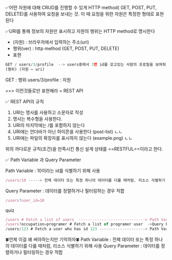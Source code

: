 ✅어떤 자원에 대해 CRUD를 진행할 수 있게 HTTP method( GET, POST, PUT, DELETE)를 사용하여 요청을 보내는 것. 이 때 요청을 위한 자원은 특정한 형태로 표현된다

✅URI를 통해 정보의 자원만 표시하고 자원의 행위는 HTTP method로 명시한다
- (자원) : 브라우저에서 입력하는 주소(uri)
- 행위(ver) :  http method (GET, POST, PUT, DELETE)
- 표현
```js
GET / users/3/profile  --> users중에서 3번 id를 갖고있는 사람의 프로필을 보여줘
(행위) (자원 = uri)
```
GET :  행위
users/3/profile : 자원

==> 이런것들로만 표현해라 = REST API

✅ REST API의 규칙

1. URI는 명사를 사용하고 소문자로 작성
2. 명사는 복수형을 사용한다.
3. URI의 마지막에는 /를 포함하지 않는다
4. URI에는 언더바가 아닌 하이픈을 사용한다 (post-list) ㄴㄴ
5. URI에는 파일의 확장자를 표시하지 않는다 (example.png) ㄴㄴ

위의 까다로운 규칙(조건)을 만족시킨 통신 설계 상태를 ==RESTFUL==이라고 한다.

✅ Path Variable 과 Query Parameter

Path Variable  : 10이라는 id를 식별하기 위해 사용
```js
/users/10 -----> 전체 데이터 또는 특정 하나의 데이터를 다룰 때처럼, 리소스 식별하기 위해 사용.
```

Query Parameter : 데이터를 정렬하거나 필터링하는 경우 적합
```js
/users?user_id=10 
```

quiz
```js
/users # Fetch a list of users  -----------------------------> Path Variable
/users?occupation=programer # Fetch a list of programer user  ->Query Parameter
/users/123 # Fetch a user who has id 123 --------------------> Path Variable
```

🍀언제 이걸 왜 써야하는지만 기억하자🍀
Path Variable  : 전체 데이터 또는 특정 하나의 데이터를 다룰 때처럼, 리소스 식별하기 위해 사용
Query Parameter : 데이터를 정렬하거나 필터링하는 경우 적합